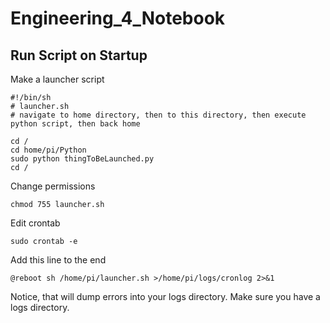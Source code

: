# Engineering_4_Notebook
## Run Script on Startup

Make a launcher script
```
#!/bin/sh
# launcher.sh
# navigate to home directory, then to this directory, then execute python script, then back home

cd /
cd home/pi/Python
sudo python thingToBeLaunched.py
cd /
```
Change permissions

`chmod 755 launcher.sh`

Edit crontab

`sudo crontab -e`

Add this line to the end

`@reboot sh /home/pi/launcher.sh >/home/pi/logs/cronlog 2>&1`

Notice, that will dump errors into your logs directory.  Make sure you have a logs directory.
